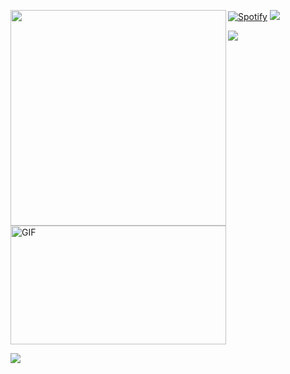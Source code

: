 <a href="https://count.getloli.com"><img align="left" src="https://count.getloli.com/get/@WildWestWorld?theme=rule34" width=345></a>
[![Spotify](https://novatorem.vercel.app/api/spotify)](https://open.spotify.com/user/hmo8ubn8do5rudqpeb6ie1794 )
<img src = "https://capsule-render.vercel.app/api?type=waving&height=250&text=Goodday!&fontAlign=80&fontAlignY=40&color=gradient">

<img  src="https://bad-apple-github-readme.vercel.app/api?show_bg=1&username=WildWestWorld"></a>  <img  alt="GIF" src="./images/code.gif" width="345px" height="190px" margin-bottom="45px"/>


[![](https://activity-graph.herokuapp.com/graph?username=WildWestWorld&theme=dracula)](https://github.com/ashutosh00710/github-readme-activity-graph)


